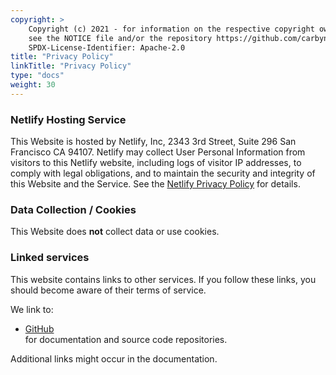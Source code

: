```yaml
---
copyright: >
    Copyright (c) 2021 - for information on the respective copyright owner
    see the NOTICE file and/or the repository https://github.com/carbynestack/carbynestack.io.
    SPDX-License-Identifier: Apache-2.0
title: "Privacy Policy"
linkTitle: "Privacy Policy"
type: "docs"
weight: 30
---
```


### Netlify Hosting Service

This Website is hosted by Netlify, Inc, 2343 3rd Street, Suite 296
San Francisco CA 94107. Netlify may collect User Personal 
Information from visitors to this Netlify website, including logs of visitor IP 
addresses, to comply with legal obligations, and to maintain the security and 
integrity of this Website and the Service. See the [Netlify Privacy Policy](https://www.netlify.com/privacy/) 
for details.

### Data Collection / Cookies

This Website does **not** collect data or use cookies.

### Linked services

This website contains links to other services. If you follow these links, you 
should become aware of their terms of service.

We link to:

- [GitHub](https://help.github.com/en/github/site-policy/github-terms-of-service)  
  for documentation and source code repositories.

Additional links might occur in the documentation.
